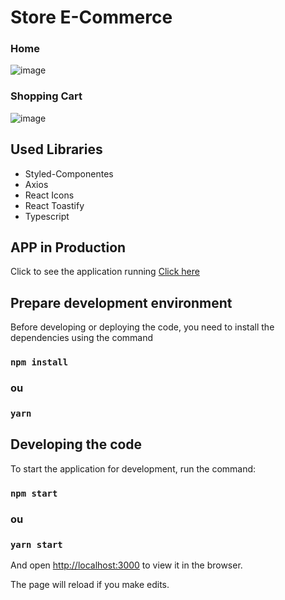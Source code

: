 # Store E-Commerce

### Home
![image](https://user-images.githubusercontent.com/69859248/132393695-4633f4ad-b6f8-4502-8208-37645a1c9744.png)

### Shopping Cart
![image](https://user-images.githubusercontent.com/69859248/132393796-111e5a3b-d3f7-474d-8174-0447637832be.png)


## Used Libraries
 * Styled-Componentes
 * Axios
 * React Icons
 * React Toastify
 * Typescript

## APP in Production

Click to see the application running [Click here](https://e-commerce-xi-inky.vercel.app/)


## Prepare development environment

Before developing or deploying the code, you need to install the dependencies using the command

### `npm install`
### ou
### `yarn`

## Developing the code

To start the application for development, run the command: 

### `npm start`
### ou
### `yarn start`

And open [http://localhost:3000](http://localhost:3000) to view it in the browser.

The page will reload if you make edits.
